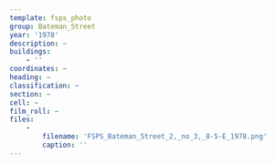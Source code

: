 ```yaml
---
template: fsps_photo
group: Bateman_Street
year: '1978'
description: ~
buildings:
    - ''
coordinates: ~
heading: ~
classification: ~
section: ~
cell: ~
film_roll: ~
files:
    -
        filename: 'FSPS_Bateman_Street_2,_no_3,_8-5-E_1978.png'
        caption: ''
---
```

